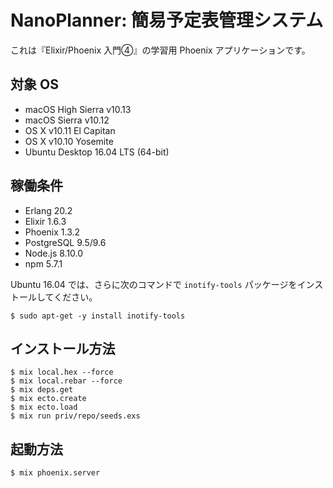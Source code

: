 # NanoPlanner: 簡易予定表管理システム

これは『Elixir/Phoenix 入門④』の学習用 Phoenix アプリケーションです。

## 対象 OS

* macOS High Sierra v10.13
* macOS Sierra v10.12
* OS X v10.11 El Capitan
* OS X v10.10 Yosemite
* Ubuntu Desktop 16.04 LTS (64-bit)

## 稼働条件

* Erlang 20.2
* Elixir 1.6.3
* Phoenix 1.3.2
* PostgreSQL 9.5/9.6
* Node.js 8.10.0
* npm 5.7.1

Ubuntu 16.04 では、さらに次のコマンドで `inotify-tools` パッケージをインストールしてください。

```text
$ sudo apt-get -y install inotify-tools
```

## インストール方法

```text
$ mix local.hex --force
$ mix local.rebar --force
$ mix deps.get
$ mix ecto.create
$ mix ecto.load
$ mix run priv/repo/seeds.exs
```

## 起動方法

```text
$ mix phoenix.server
```
